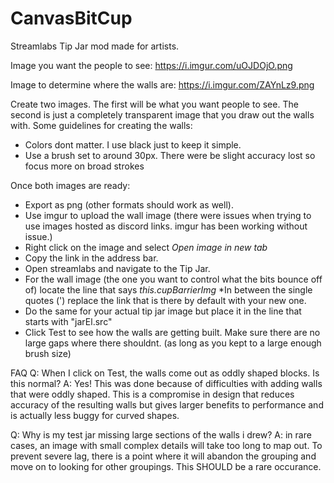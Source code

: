 # CanvasBitCup
Streamlabs Tip Jar mod made for artists. 


Image you want the people to see: https://i.imgur.com/uOJDOjO.png

Image to determine where the walls are: https://i.imgur.com/ZAYnLz9.png

Create two images. The first will be what you want people to see. The second is just a completely transparent image that you draw out the walls with.
Some guidelines for creating the walls:
* Colors dont matter. I use black just to keep it simple. 
* Use a brush set to around 30px. There were be slight accuracy lost so focus more on broad strokes

Once both images are ready:
* Export as png (other formats should work as well).
* Use imgur to upload the wall image (there were issues when trying to use images hosted as discord links. imgur has been working without issue.)
* Right click on the image and select *Open image in new tab*
* Copy the link in the address bar.
* Open streamlabs and navigate to the Tip Jar. 
* For the wall image (the one you want to control what the bits bounce off of) locate the line that says *this.cupBarrierImg*
	*In between the single quotes (') replace the link that is there by default with your new one.
* Do the same for your actual tip jar image but place it in the line that starts with "jarEl.src"
* Click Test to see how the walls are getting built. Make sure there are no large gaps where there shouldnt. (as long as you kept to a large enough brush size)




















FAQ
Q: When I click on Test, the walls come out as oddly shaped blocks. Is this normal?
A: Yes! This was done because of difficulties with adding walls that were oddly shaped. This is a compromise in design that reduces accuracy of the resulting walls but gives larger benefits to performance and is actually less buggy for curved shapes.



Q: Why is my test jar missing large sections of the walls i drew? 
A: in rare cases, an image with small complex details will take too long to map out. To prevent severe lag, there is a point where it will abandon the grouping and move on to looking for other groupings. This SHOULD be a rare occurance.
































